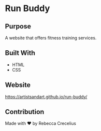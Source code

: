 # Run Buddy

## Purpose
A website that offers fitness training services.

## Built With
* HTML
* CSS

## Website
https://artistsandart.github.io/run-buddy/

## Contribution
Made with ❤️ by Rebecca Crecelius
